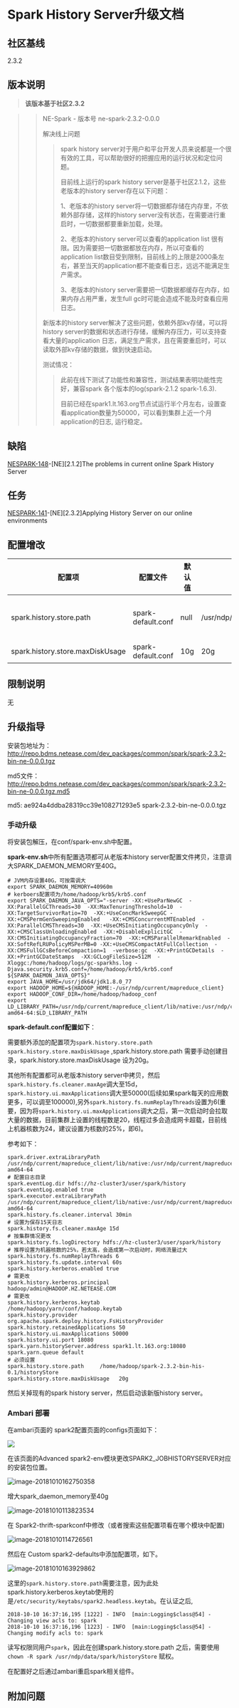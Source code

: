 # Spark History Server升级文档

## 社区基线

2.3.2

## 版本说明

> **该版本基于社区2.3.2**

> >  NE-Spark - 版本号 ne-spark-2.3.2-0.0.0
> >
> >  解决线上问题
> >
> >  > spark history server对于用户和平台开发人员来说都是一个很有效的工具，可以帮助很好的把握应用的运行状况和定位问题。
> >  >
> >  > 目前线上运行的spark history server是基于社区2.1.2，这些老版本的history server存在以下问题：
> >  >
> >  > 1、老版本的history server将一切数据都存储在内存里，不依赖外部存储，这样的history server没有状态，在需要进行重启时，一切数据都要重新加载，处理。
> >  >
> >  > 2、老版本的history server可以查看的application list 很有限。因为需要把一切数据都放在内存，所以可查看的application list数目受到限制，目前线上的上限是2000条左右，甚至当天的application都不能查看日志，远远不能满足生产需求。
> >  >
> >  > 3、老版本的history server需要把一切数据都缓存在内存，如果内存占用严重，发生full gc时可能会造成不能及时查看应用日志。
> >
> >  新版本的history server解决了这些问题，依赖外部kv存储，可以将history server的数据和状态进行存储，缓解内存压力，可以支持查看大量的application 日志，满足生产需求，且在需要重启时，可以读取外部kv存储的数据，做到快速启动。
> >
> >  测试情况：
> >
> >  > 此前在线下测试了功能性和兼容性，测试结果表明功能性完好，兼容spark 各个版本的log(spark-2.1.2 spark-1.6.3).
> >  >
> >  > 目前已经在spark1.lt.163.org节点试运行半个月左右，设置查看application数量为50000，可以看到集群上近一个月application的日志, 运行稳定。

## 缺陷

[NESPARK-148](http://jira.netease.com/browse/NESPARK-148)-[NE]\[2.1.2]The problems in current online Spark History Server

## 任务

[NESPARK-141](http://jira.netease.com/browse/NESPARK-141)-\[NE\]\[2.3.2\]Applying History Server on our online environments

## 配置增改

| 配置项                           | 配置文件           | 默认值 | 配置值                           | 功能简介                                                     |
| -------------------------------- | ------------------ | ------ | -------------------------------- | ------------------------------------------------------------ |
| spark.history.store.path         | spark-default.conf | null   | /usr/ndp/data/spark/historyStore | 用于缓存history  数据的本地文件夹，默认为空。如果不设置，所有数据将会放在内存中。 |
| spark.history.store.maxDiskUsage | spark-default.conf | 10g    | 20g                              | spark.history.store.path可以使用的最大磁盘空间               |

## 限制说明

无

##  升级指导

安装包地址为：http://repo.bdms.netease.com/dev_packages/common/spark/spark-2.3.2-bin-ne-0.0.0.tgz

md5文件： http://repo.bdms.netease.com/dev_packages/common/spark/spark-2.3.2-bin-ne-0.0.0.tgz.md5

md5:  ae924a4ddba28319cc39e108271293e5  spark-2.3.2-bin-ne-0.0.0.tgz

### 手动升级

将安装包解压，在conf/spark-env.sh中配置。

**spark-env.sh**中所有配置选项都可从老版本history server配置文件拷贝，注意调大SPARK_DAEMON_MEMORY至40G。

```
# JVM内存设置40G，可按需调大
export SPARK_DAEMON_MEMORY=40960m
# kerboers配置项为/home/hadoop/krb5/krb5.conf 
export SPARK_DAEMON_JAVA_OPTS="-server -XX:+UseParNewGC  -XX:ParallelGCThreads=30  -XX:MaxTenuringThreshold=10  -XX:TargetSurvivorRatio=70  -XX:+UseConcMarkSweepGC -XX:+CMSPermGenSweepingEnabled   -XX:+CMSConcurrentMTEnabled  -XX:ParallelCMSThreads=30  -XX:+UseCMSInitiatingOccupancyOnly  -XX:+CMSClassUnloadingEnabled  -XX:+DisableExplicitGC  -XX:CMSInitiatingOccupancyFraction=70  -XX:+CMSParallelRemarkEnabled  -XX:SoftRefLRUPolicyMSPerMB=0 -XX:+UseCMSCompactAtFullCollection  -XX:CMSFullGCsBeforeCompaction=1  -verbose:gc  -XX:+PrintGCDetails  -XX:+PrintGCDateStamps  -XX:GCLogFileSize=512M  -Xloggc:/home/hadoop/logs/gc-sparkhs.log -Djava.security.krb5.conf=/home/hadoop/krb5/krb5.conf ${SPARK_DAEMON_JAVA_OPTS}"
export JAVA_HOME=/usr/jdk64/jdk1.8.0_77
export HADOOP_HOME=${HADOOP_HOME:-/usr/ndp/current/mapreduce_client}
export HADOOP_CONF_DIR=/home/hadoop/hadoop_conf
export LD_LIBRARY_PATH=/usr/ndp/current/mapreduce_client/lib/native:/usr/ndp/current/mapreduce_client/lib/native/Linux-amd64-64:$LD_LIBRARY_PATH

```

**spark-default.conf配置如下**：

需要额外添加的配置项为`spark.history.store.path` `spark.history.store.maxDiskUsage`  ,spark.history.store.path 需要手动创建目录，spark.history.store.maxDiskUsage 设为20g。

其他所有配置都可从老版本history server中拷贝，然后`spark.history.fs.cleaner.maxAge`调大至15d，`spark.history.ui.maxApplications`调大至50000(后续如果spark每天的应用数更多，可以调至100000),另外`spark.history.fs.numReplayThreads`设置为6(重要，因为将`spark.history.ui.maxApplications`调大之后，第一次启动时会拉取大量的数据，目前集群上设置的线程数是20，线程过多会造成网卡超载，目前线上机器核数为24，建议设置为核数的25%，即6)。

参考如下：

```
spark.driver.extraLibraryPath /usr/ndp/current/mapreduce_client/lib/native:/usr/ndp/current/mapreduce_client/lib/native/Linux-amd64-64
# 配置日志目录
spark.eventLog.dir hdfs://hz-cluster3/user/spark/history
spark.eventLog.enabled true
spark.executor.extraLibraryPath /usr/ndp/current/mapreduce_client/lib/native:/usr/ndp/current/mapreduce_client/lib/native/Linux-amd64-64
spark.history.fs.cleaner.interval 30min
# 设置为保存15天日志
spark.history.fs.cleaner.maxAge 15d
# 按集群情况更改
spark.history.fs.logDirectory hdfs://hz-cluster3/user/spark/history
# 推荐设置为机器核数的25%，若太高，会造成第一次启动时，网络流量过大
spark.history.fs.numReplayThreads 6
spark.history.fs.update.interval 60s
spark.history.kerberos.enabled true
# 需更改
spark.history.kerberos.principal                      hadoop/admin@HADOOP.HZ.NETEASE.COM
# 需更改
spark.history.kerberos.keytab                         /home/hadoop/yarn/conf/hadoop.keytab
spark.history.provider org.apache.spark.deploy.history.FsHistoryProvider
spark.history.retainedApplications 50
spark.history.ui.maxApplications 50000
spark.history.ui.port 18080
spark.yarn.historyServer.address spark1.lt.163.org:18080
spark.yarn.queue default
# 必须设置
spark.history.store.path     /home/hadoop/spark-2.3.2-bin-his-0.1/historyStore
spark.history.store.maxDiskUsage   20g
```

然后关掉现有的spark history server，然后启动该新版history server。

### Ambari 部署

在ambari页面的 spark2配置页面的configs页面如下：

![](../imgs/spark-his/image1.png)

在该页面的Advanced spark2-env模块更改SPARK2_JOBHISTORYSERVER对应的安装包位置。

![image-20181010162750358](../imgs/spark-his/package-path.png)

增大spark_daemon_memory至40g

![image-20181010113823534](../imgs/spark-his/memory-tune.png)

在 Spark2-thrift-sparkconf中修改（或者搜索这些配置项看在哪个模块中配置)

![image-20181010114726561](../imgs/spark-his/his-cnf.png)

然后在 Custom spark2-defaults中添加配置项，如下。

![image-20181010163929862](../imgs/spark-his/other-cnf.png)

这里的`spark.history.store.path`需要注意，因为此处spark.history.kerberos.keytab使用的是`/etc/security/keytabs/spark2.headless.keytab`。在认证之后,

```
2018-10-10 16:37:16,195 [1222] - INFO  [main:Logging$class@54] - Changing view acls to: spark
2018-10-10 16:37:16,196 [1223] - INFO  [main:Logging$class@54] - Changing modify acls to: spark
```

读写权限同用户`spark`，因此在创建spark.history.store.path 之后，需要使用  ` chown -R spark /usr/ndp/data/spark/historyStore ` 赋权。

在配置好之后通过ambari重启spark相关组件。



##  附加问题

